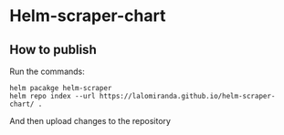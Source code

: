 # Helm-scraper-chart

## How to publish
Run the commands:
```shell
helm pacakge helm-scraper
helm repo index --url https://lalomiranda.github.io/helm-scraper-chart/ .
```
And then upload changes to the repository
